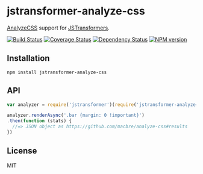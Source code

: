 # jstransformer-analyze-css

[AnalyzeCSS](https://github.com/macbre/analyze-css) support for [JSTransformers](http://github.com/jstransformers).

[![Build Status](https://img.shields.io/travis/jstransformers/jstransformer-analyze-css/master.svg)](https://travis-ci.org/jstransformers/jstransformer-analyze-css)
[![Coverage Status](https://img.shields.io/coveralls/jstransformers/jstransformer-analyze-css/master.svg)](https://coveralls.io/r/jstransformers/jstransformer-analyze-css?branch=master)
[![Dependency Status](https://img.shields.io/david/jstransformers/jstransformer-analyze-css/master.svg)](http://david-dm.org/jstransformers/jstransformer-analyze-css)
[![NPM version](https://img.shields.io/npm/v/jstransformer-analyze-css.svg)](https://www.npmjs.org/package/jstransformer-analyze-css)

## Installation

    npm install jstransformer-analyze-css

## API

```js
var analyzer = require('jstransformer')(require('jstransformer-analyze-css'))

analyzer.renderAsync('.bar {margin: 0 !important}')
.then(function (stats) {
  //=> JSON object as https://github.com/macbre/analyze-css#results
})
```

## License

MIT
